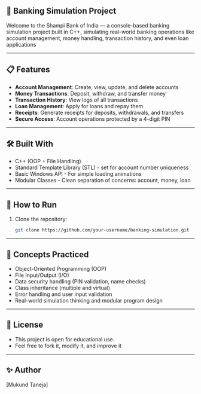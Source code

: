 ## 🏦 Banking Simulation Project

Welcome to the Shampi Bank of India — a console-based banking simulation project built in C++, simulating real-world banking operations like account management, money handling, transaction history, and even loan applications

---

## 📋 Features

- **Account Management**: Create, view, update, and delete accounts
- **Money Transactions**: Deposit, withdraw, and transfer money
- **Transaction History**: View logs of all transactions
- **Loan Management**: Apply for loans and repay them
- **Receipts**: Generate receipts for deposits, withdrawals, and transfers
- **Secure Access**: Account operations protected by a 4-digit PIN

---

## 🛠 Built With

- C++ (OOP + File Handling)
- Standard Template Library (STL) - set for account number uniqueness
- Basic Windows API - For simple loading animations
- Modular Classes - Clean separation of concerns: account, money, loan

---

## 🚀 How to Run

1. Clone the repository:
   ```bash
   git clone https://github.com/your-username/banking-simulation.git

---

## 🧠 Concepts Practiced

- Object-Oriented Programming (OOP)
- File Input/Output (I/O)
- Data security handling (PIN validation, name checks)
- Class inheritance (multiple and virtual)
- Error handling and user input validation
- Real-world simulation thinking and modular program design

---

## 📜 License
- This project is open for educational use.
- Feel free to fork it, modify it, and improve it

---

## ✨ Author
[Mukund Taneja]


